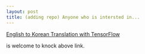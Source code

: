 ```yaml
---
layout: post
title: (adding repo) Anyone who is intersted in...
---
```


[English to Korean Translation with TensorFlow][1]

is welcome to knock above link.

<!--Links to addresses, reference Markdowns-->
[1]: https://github.com/kwb425/ENG_to_KOR_Translator_TensorFlow
<!--Links to images, reference Markdowns-->